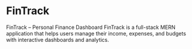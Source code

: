# FinTrack
 FinTrack – Personal Finance Dashboard  FinTrack is a full-stack MERN application that helps users manage their income, expenses, and budgets with interactive dashboards and analytics.

